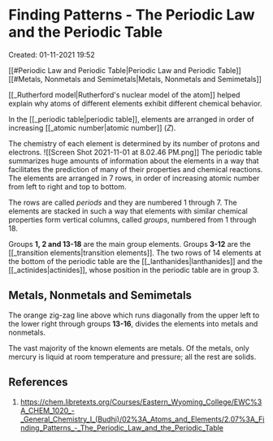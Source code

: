 # Finding Patterns - The Periodic Law and the Periodic Table
Created: 01-11-2021 19:52

[[#Periodic Law and Periodic Table|Periodic Law and Periodic Table]]
[[#Metals, Nonmetals and Semimetals|Metals, Nonmetals and Semimetals]]

[[_Rutherford model|Rutherford's nuclear model of the atom]] helped explain why atoms of different elements exhibit different chemical behavior.

In the [[_periodic table|periodic table]], elements are arranged in order of increasing [[_atomic number|atomic number]] ($Z$). 

The chemistry of each element is determined by its number of protons and electrons.
![[Screen Shot 2021-11-01 at 8.02.46 PM.png]]
The periodic table summarizes huge amounts of information about the elements in a way that facilitates the prediction of many of their properties and chemical reactions. The elements are arranged in 7 rows, in order of increasing atomic number from left to right and top to bottom.

The rows are called *periods* and they are numbered 1 through 7. The elements are stacked in such a way that elements with similar chemical properties form vertical columns, called *groups*, numbered from 1 through 18.

Groups **1, 2 and 13-18** are the main group elements. Groups **3-12** are the [[_transition elements|transition elements]]. The two rows of 14 elements at the bottom of the periodic table are the [[_lanthanides|lanthanides]] and the [[_actinides|actinides]], whose position in the periodic table are in group 3.

## Metals, Nonmetals and Semimetals

The orange zig-zag line above which runs diagonally from the upper left to the lower right through groups **13-16**, divides the elements into metals and nonmetals.

The vast majority of the known elements are metals. Of the metals, only mercury is liquid at room temperature and pressure; all the rest are solids.
 
## References
1. https://chem.libretexts.org/Courses/Eastern_Wyoming_College/EWC%3A_CHEM_1020_-_General_Chemistry_I_(Budhi)/02%3A_Atoms_and_Elements/2.07%3A_Finding_Patterns_-_The_Periodic_Law_and_the_Periodic_Table